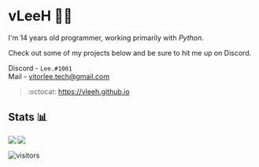 # vLeeH 👨‍💻 
I'm 14 years old programmer, working primarily with _Python_. 

Check out some of my projects below and be sure to hit me up on Discord.

Discord - `Lee.#1001` <br>
Mail - <a href="">vitorlee.tech@gmail.com</a>

> :octocat: https://vleeh.github.io

## Stats 📊

<img align="left" src="https://github-readme-stats.vercel.app/api?username=vLeeH&count_private=true&line_height=21&show_icons=true&theme=dark"/>
<img align="left" src="https://github-readme-stats.vercel.app/api/top-langs/?username=vLeeH&layout=compact&card_width=250&theme=dark"/>
<br>

![visitors](https://visitor-badge.glitch.me/badge?page_id=vLeeH/vLeeH)

